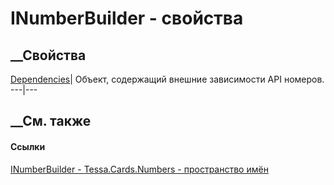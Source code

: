 # INumberBuilder - свойства
##  __Свойства
[Dependencies](P_Tessa_Cards_Numbers_INumberBuilder_Dependencies.htm)| Объект,
содержащий внешние зависимости API номеров.  
---|---  
##  __См. также
#### Ссылки
[INumberBuilder - ](T_Tessa_Cards_Numbers_INumberBuilder.htm)
[Tessa.Cards.Numbers - пространство имён](N_Tessa_Cards_Numbers.htm)
